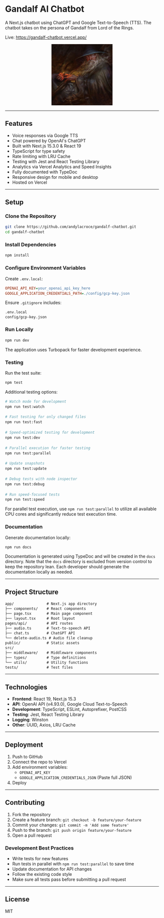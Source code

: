 # Gandalf AI Chatbot

A Next.js chatbot using ChatGPT and Google Text-to-Speech (TTS). The chatbot takes on the persona of Gandalf from Lord of the Rings.

Live: https://gandalf-chatbot.vercel.app/

<div align="center">
  <img src="public/gandalf.jpg" alt="Gandalf" width="200" height="200" />
</div>

---

## Features

- Voice responses via Google TTS
- Chat powered by OpenAI's ChatGPT
- Built with Next.js 15.3.0 & React 19
- TypeScript for type safety
- Rate limiting with LRU Cache
- Testing with Jest and React Testing Library
- Analytics via Vercel Analytics and Speed Insights
- Fully documented with TypeDoc
- Responsive design for mobile and desktop
- Hosted on Vercel

---

## Setup

### Clone the Repository

```bash
git clone https://github.com/andylacroce/gandalf-chatbot.git
cd gandalf-chatbot
```

### Install Dependencies

```bash
npm install
```

### Configure Environment Variables

Create `.env.local`:

```ini
OPENAI_API_KEY=your_openai_api_key_here
GOOGLE_APPLICATION_CREDENTIALS_PATH=./config/gcp-key.json
```

Ensure `.gitignore` includes:

```text
.env.local
config/gcp-key.json
```

### Run Locally

```bash
npm run dev
```

The application uses Turbopack for faster development experience.

### Testing

Run the test suite:

```bash
npm test
```

Additional testing options:

```bash
# Watch mode for development
npm run test:watch

# Fast testing for only changed files
npm run test:fast

# Speed-optimized testing for development
npm run test:dev

# Parallel execution for faster testing
npm run test:parallel

# Update snapshots
npm run test:update

# Debug tests with node inspector
npm run test:debug

# Run speed-focused tests
npm run test:speed
```

For parallel test execution, use `npm run test:parallel` to utilize all available CPU cores and significantly reduce test execution time.

### Documentation

Generate documentation locally:

```bash
npm run docs
```

Documentation is generated using TypeDoc and will be created in the `docs` directory. Note that the `docs` directory is excluded from version control to keep the repository lean. Each developer should generate the documentation locally as needed.

---

## Project Structure

```
app/               # Next.js app directory
├── components/    # React components
├── page.tsx       # Main page component
├── layout.tsx     # Root layout
pages/api/         # API routes
├── audio.ts       # Text-to-speech API
├── chat.ts        # ChatGPT API
└── delete-audio.ts # Audio file cleanup
public/            # Static assets
src/
├── middleware/    # Middleware components
├── types/         # Type definitions
└── utils/         # Utility functions
tests/             # Test files
```

---

## Technologies

- **Frontend**: React 19, Next.js 15.3
- **API**: OpenAI API (v4.93.0), Google Cloud Text-to-Speech
- **Development**: TypeScript, ESLint, Autoprefixer, PostCSS
- **Testing**: Jest, React Testing Library
- **Logging**: Winston
- **Other**: UUID, Axios, LRU Cache

---

## Deployment

1. Push to GitHub
2. Connect the repo to Vercel
3. Add environment variables:
   - `OPENAI_API_KEY`
   - `GOOGLE_APPLICATION_CREDENTIALS_JSON` (Paste full JSON)
4. Deploy

---

## Contributing

1. Fork the repository
2. Create a feature branch: `git checkout -b feature/your-feature`
3. Commit your changes: `git commit -m 'Add some feature'`
4. Push to the branch: `git push origin feature/your-feature`
5. Open a pull request

### Development Best Practices

- Write tests for new features
- Run tests in parallel with `npm run test:parallel` to save time
- Update documentation for API changes
- Follow the existing code style
- Make sure all tests pass before submitting a pull request

---

## License

MIT
